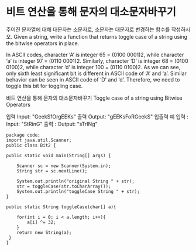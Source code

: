 # 비트 연산을 통해 문자의 대소문자바꾸기

주어진 문자열에 대해 대문자는 소문자로, 소문자는 대문자로 변경하는 함수를 작성하시오.
Given a string, write a function that returns toggle case of a string using the bitwise operators in place.

In ASCII codes, character ‘A’ is integer 65 = (0100 0001)2, while character ‘a’ is integer 97 = (0110 0001)2.
Similarly, character ‘D’ is integer 68 = (0100 0100)2, while character ‘d’ is integer 100 = (0110 0100)2.
As we can see, only sixth least significant bit is different in ASCII code of ‘A’ and ‘a’. Similar behavior can be seen in ASCII code of ‘D’ and ‘d’.
Therefore, we need to toggle this bit for toggling case.

비트 연산을 통해 문자의 대소문자바꾸기
Toggle case of a string using Bitwise Operators

입력 Input: "GeekSfOrgEEKs"
출력 Output: "gEEKsFoRGeekS"
입출력 예
입력 : Input: "StRinG"
출력 : Output: "sTrINg"

```
package code;
import java.util.Scanner;
public class Bit2 {

public static void main(String[] args) {

	Scanner sc = new Scanner(System.in);
	String str = sc.nextLine();

	System.out.println("original String " + str);
	str = toggleCase(str.toCharArray());
	System.out.println("toggleCase String " + str);
}

public static String toggleCase(char[] a){

    for(int i = 0; i < a.length; i++){
        a[i] ^= 32;
    }
    return new String(a);
 }
}
```